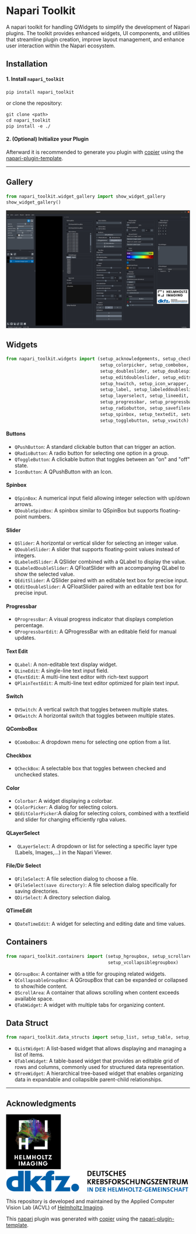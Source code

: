 # Napari Toolkit

A napari toolkit for handling QWidgets to simplify the development of Napari plugins.
The toolkit provides enhanced widgets, UI components, and utilities that streamline plugin creation, improve layout management, and enhance user interaction within the Napari ecosystem.


## Installation
#### 1. Install `napari_toolkit`
```shell
pip install napari_toolkit
```
or clone the repository:
```shell
git clone <path>
cd napari_toolkit
pip install -e ./
```
#### 2. (Optional) Initialize your Plugin
Afterward it is recommended to generate you plugin with [copier] using the [napari-plugin-template].

---

## Gallery

````python
from napari_toolkit.widget_gallery import show_widget_gallery
show_widget_gallery()
````
<img src="imgs/Gallery.png">

## Widgets
````python
from napari_toolkit.widgets import (setup_acknowledgements, setup_checkbox, setup_colorbar,
                                    setup_colorpicker, setup_combobox, setup_dirselect,
                                    setup_doubleslider, setup_doublespinbox, setup_editcolorpicker,
                                    setup_editdoubleslider, setup_editslider, setup_fileselect,
                                    setup_hswitch, setup_icon_wrapper, setup_iconbutton,
                                    setup_label, setup_labeleddoubleslider, setup_labeledslider,
                                    setup_layerselect, setup_lineedit, setup_plaintextedit,
                                    setup_progressbar, setup_progressbaredit, setup_pushbutton,
                                    setup_radiobutton, setup_savefileselect, setup_slider,
                                    setup_spinbox, setup_textedit, setup_timeedit,
                                    setup_togglebutton, setup_vswitch)
````

#### Buttons
- ``QPushButton``: A standard clickable button that can trigger an action.
- ``QRadioButton``: A radio button for selecting one option in a group.
- ``QToggleButton``: A clickable button that toggles between an "on" and "off" state.
- ``IconButton``: A QPushButton with an Icon.
#### Spinbox
- ``QSpinBox``: A numerical input field allowing integer selection with up/down arrows.
- ``QDoubleSpinBox``: A spinbox similar to QSpinBox but supports floating-point numbers.
#### Slider
- ``QSlider``: A horizontal or vertical slider for selecting an integer value.
- ``QDoubleSlider``: A slider that supports floating-point values instead of integers.
- ``QLabeledSlider``: A QSlider combined with a QLabel to display the value.
- ``QLabeledDoubleSlider``: A QFloatSlider with an accompanying QLabel to show the selected value.
- ``QEditSlider``: A QSlider paired with an editable text box for precise input.
- ``QEditDoubleSlider``: A QFloatSlider paired with an editable text box for precise input.
#### Progressbar
- ``QProgressBar``: A visual progress indicator that displays completion percentage.
- ``QProgressbarEdit``: A QProgressBar with an editable field for manual updates.
#### Text Edit
- ``QLabel``: A non-editable text display widget.
- ``QLineEdit``: A single-line text input field.
- ``QTextEdit``: A multi-line text editor with rich-text support
- ``QPlainTextEdit``: A multi-line text editor optimized for plain text input.
#### Switch
- ``QVSwitch``: A vertical switch that toggles between multiple states.
- ``QHSwitch``: A horizontal switch that toggles between multiple states.
#### QComboBox
- ``QComboBox``: A dropdown menu for selecting one option from a list.
#### Checkbox
- ``QCheckBox``: A selectable box that toggles between checked and unchecked states.
#### Color
- ``Colorbar``: A widget displaying a colorbar.
- ``QColorPicker``: A dialog for selecting colors.
- ``QEditColorPicker``:A dialog for selecting colors, combined with a textfield and slider for changing efficiently rgba values.
#### QLayerSelect
- `` QLayerSelect``: A dropdown or list for selecting a specific layer type (Labels, Images,...) in the Napari Viewer.
#### File/Dir Select
- ``QFileSelect``: A file selection dialog to choose a file.
- ``QFileSelect(save directory)``: A file selection dialog specifically for saving directories.
- ``QDirSelect``: A directory selection dialog.
#### QTimeEdit
- ``QDateTimeEdit``: A widget for selecting and editing date and time values.
## Containers
````python
from napari_toolkit.containers import (setup_hgroupbox, setup_scrollarea, setup_tabwidget,
                                       setup_vcollapsiblegroupbox)
````
- ``QGroupBox``: A container with a title for grouping related widgets.
- ``QCollapsableGroupBox``: A QGroupBox that can be expanded or collapsed to show/hide content.
- ``QScrollArea``: A container that allows scrolling when content exceeds available space.
- ``QTabWidget``: A widget with multiple tabs for organizing content.
## Data Struct
````python
from napari_toolkit.data_structs import setup_list, setup_table, setup_tree
````
- ``QListWidget``: A list-based widget that allows displaying and managing a list of items.
- ``QTableWidget``:  A table-based widget that provides an editable grid of rows and columns, commonly used for structured data representation.
- ``QTreeWidget``: A hierarchical tree-based widget that enables organizing data in expandable and collapsible parent-child relationships.

---

## Acknowledgments

<p align="left">
  <img src="imgs/Logos/HI_Logo.png" width="150"> &nbsp;&nbsp;&nbsp;&nbsp;
  <img src="imgs/Logos/DKFZ_Logo.png" width="500">
</p>

This repository is developed and maintained by the Applied Computer Vision Lab (ACVL)
of [Helmholtz Imaging](https://www.helmholtz-imaging.de/).

This [napari] plugin was generated with [copier] using the [napari-plugin-template].


[copier]: https://copier.readthedocs.io/en/stable/
[napari]: https://github.com/napari/napari
[napari-plugin-template]: https://github.com/napari/napari-plugin-template
